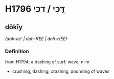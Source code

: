 # H1796 דֳּכִי / דכי

## dŏkîy

_(dok-ee' | doh-KEE | doh-HEE)_

### Definition

from H1794; a dashing of surf; wave; n-m

- crushing, dashing, crashing, pounding of waves
